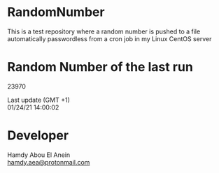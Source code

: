 # RandomNumber    
This is a test repository where a random number is pushed to a file automatically passwordless from a cron job in my Linux CentOS server    
# Random Number of the last run   
23970
      
Last update (GMT +1)    
01/24/21 14:00:02
# Developer    
Hamdy Abou El Anein   
hamdy.aea@protonmail.com
